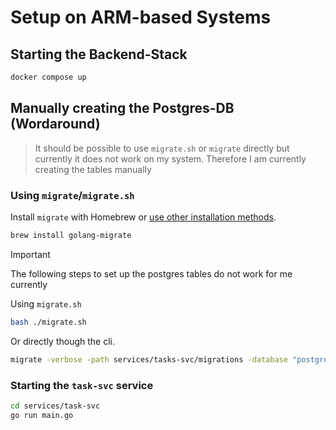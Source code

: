 # Setup on ARM-based Systems

## Starting the Backend-Stack

```bash
docker compose up
```

## Manually creating the Postgres-DB (Wordaround)

> It should be possible to use `migrate.sh` or `migrate` directly but currently
> it does not work on my system. Therefore I am currently creating the
> tables manually

### Using `migrate`/`migrate.sh` 

Install `migrate` with Homebrew or [use other installation methods](https://github.com/golang-migrate/migrate/blob/master/cmd/migrate/README.md).

```bash
brew install golang-migrate
```

> [!IMPORTANT]
> The following steps to set up the postgres tables do not work for me currently

Using `migrate.sh` 

```bash
bash ./migrate.sh
```

Or directly though the cli.

```bash
migrate -verbose -path services/tasks-svc/migrations -database "postgres://postgres:postgres@localhost:5432/tasks-svc?sslmode=disable" up
```

### Starting the `task-svc` service

```bash
cd services/task-svc
go run main.go
```
